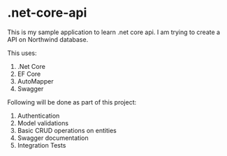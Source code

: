 # .net-core-api

This is my sample application to learn .net core api.
I am trying to create a API on Northwind database. 

This uses:

1. .Net Core
2. EF Core
3. AutoMapper
4. Swagger

Following will be done as part of this project:

1. Authentication
2. Model validations
3. Basic CRUD operations on entities
4. Swagger documentation
5. Integration Tests
